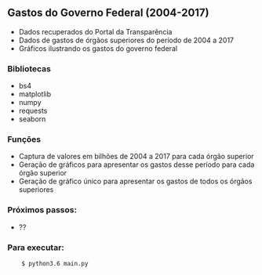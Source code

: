 ## Gastos do Governo Federal (2004-2017)

* Dados recuperados do Portal da Transparência
* Dados de gastos de órgãos superiores do período de 2004 a 2017
* Gráficos ilustrando os gastos do governo federal

### Bibliotecas

* bs4
* matplotlib
* numpy
* requests
* seaborn

### Funções

* Captura de valores em bilhões de 2004 a 2017 para cada órgão superior
* Geração de gráficos para apresentar os gastos desse período para cada órgão superior
* Geração de gráfico único para apresentar os gastos de todos os órgãos superiores

### Próximos passos:

* ??

### Para executar:

```
    $ python3.6 main.py
```
